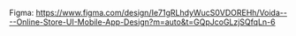 



Figma: https://www.figma.com/design/Ie71gRLhdyWucS0VDOREHh/Voida----Online-Store-UI-Mobile-App-Design?m=auto&t=GQpJcoGLzjSQfqLn-6
